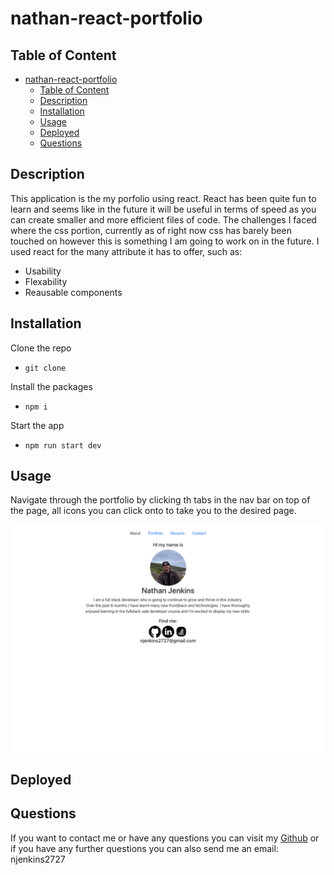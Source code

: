 # nathan-react-portfolio



## Table of Content 
- [nathan-react-portfolio](#nathan-react-portfolio)
  - [Table of Content](#table-of-content)
  - [Description](#description)
  - [Installation](#installation)
  - [Usage](#usage)
  - [Deployed](#deployed)
  - [Questions](#questions)

## Description
This application is the my porfolio using react. React has been quite fun to learn and seems like in the future it will be useful in terms of speed as you can create smaller and more efficient files of code. The challenges I faced where the css portion, currently as of right now css has barely been touched on however this is something I am going to work on in the future. I used react for the many attribute it has to offer, such as: 
  - Usability 
  - Flexability 
  - Reausable components

## Installation
Clone the repo 
- `git clone`

Install the packages 
- `npm i`

Start the app 
- `npm run start dev`

## Usage
Navigate through the portfolio by clicking th tabs in the nav bar on top of the page, all icons you can click onto to take you to the desired page. 

![Screenshot of webpage](src/assets/screenshots/react-portfolio-screenshot.png)

## Deployed

## Questions
If you want to contact me or have any questions you can visit my [Github](https://github.com/njenkins2727)
or if you have any further questions you can also send me an email: njenkins2727

